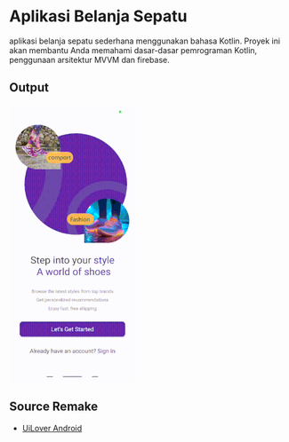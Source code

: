 # Aplikasi Belanja Sepatu

aplikasi belanja sepatu sederhana menggunakan bahasa Kotlin. Proyek ini akan membantu Anda memahami dasar-dasar pemrograman Kotlin, penggunaan arsitektur MVVM dan firebase.

## Output
![ShoeCommerce](https://github.com/volumeee/ShoeCommerce/blob/master/showcase.gif?raw=true)


## Source Remake

- [UiLover Android](https://www.youtube.com/@UiLover)

